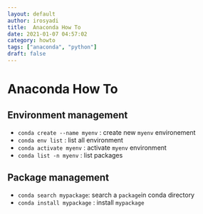 ```yaml
---
layout: default
author: irosyadi
title:  Anaconda How To
date: 2021-01-07 04:57:02
category: howto
tags: ["anaconda", "python"]
draft: false
---
```


# Anaconda How To

## Environment management
- `conda create --name myenv` : create new `myenv` environement
- `conda env list` : list all environment
- `conda activate myenv` : activate `myenv` environment
- `conda list -n myenv` : list packages

## Package management
- `conda search mypackage`: search a `package`in conda directory
- `conda install mypackage` : install `mypackage`